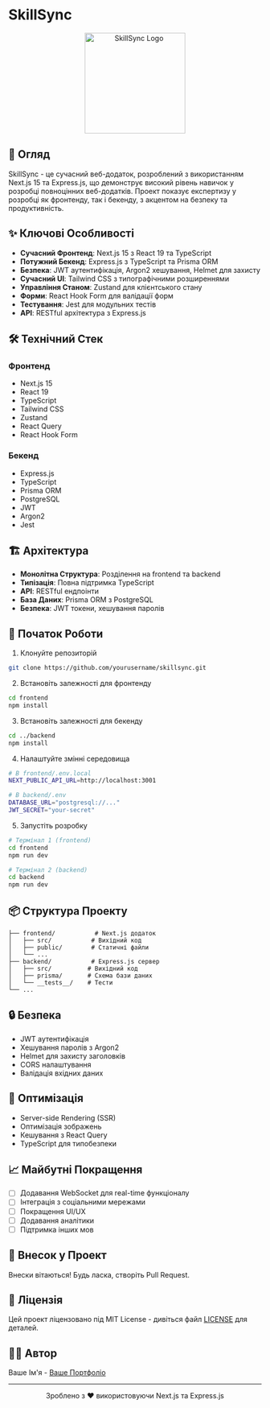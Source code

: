 # SkillSync 

<div align="center">
  <img src="frontend/public/logo.png" alt="SkillSync Logo" width="200"/>
</div>

## 🚀 Огляд

SkillSync - це сучасний веб-додаток, розроблений з використанням Next.js 15 та Express.js, що демонструє високий рівень навичок у розробці повноцінних веб-додатків. Проект показує експертизу у розробці як фронтенду, так і бекенду, з акцентом на безпеку та продуктивність.

## ✨ Ключові Особливості

- **Сучасний Фронтенд**: Next.js 15 з React 19 та TypeScript
- **Потужний Бекенд**: Express.js з TypeScript та Prisma ORM
- **Безпека**: JWT аутентифікація, Argon2 хешування, Helmet для захисту
- **Сучасний UI**: Tailwind CSS з типографічними розширеннями
- **Управління Станом**: Zustand для клієнтського стану
- **Форми**: React Hook Form для валідації форм
- **Тестування**: Jest для модульних тестів
- **API**: RESTful архітектура з Express.js

## 🛠️ Технічний Стек

### Фронтенд
- Next.js 15
- React 19
- TypeScript
- Tailwind CSS
- Zustand
- React Query
- React Hook Form

### Бекенд
- Express.js
- TypeScript
- Prisma ORM
- PostgreSQL
- JWT
- Argon2
- Jest

## 🏗️ Архітектура

- **Монолітна Структура**: Розділення на frontend та backend
- **Типізація**: Повна підтримка TypeScript
- **API**: RESTful ендпоінти
- **База Даних**: Prisma ORM з PostgreSQL
- **Безпека**: JWT токени, хешування паролів

## 🚀 Початок Роботи

1. Клонуйте репозиторій
```bash
git clone https://github.com/yourusername/skillsync.git
```

2. Встановіть залежності для фронтенду
```bash
cd frontend
npm install
```

3. Встановіть залежності для бекенду
```bash
cd ../backend
npm install
```

4. Налаштуйте змінні середовища
```bash
# В frontend/.env.local
NEXT_PUBLIC_API_URL=http://localhost:3001

# В backend/.env
DATABASE_URL="postgresql://..."
JWT_SECRET="your-secret"
```

5. Запустіть розробку
```bash
# Термінал 1 (frontend)
cd frontend
npm run dev

# Термінал 2 (backend)
cd backend
npm run dev
```

## 📦 Структура Проекту

```
├── frontend/           # Next.js додаток
│   ├── src/           # Вихідний код
│   ├── public/        # Статичні файли
│   └── ...
├── backend/           # Express.js сервер
│   ├── src/          # Вихідний код
│   ├── prisma/       # Схема бази даних
│   └── __tests__/    # Тести
└── ...
```

## 🔒 Безпека

- JWT аутентифікація
- Хешування паролів з Argon2
- Helmet для захисту заголовків
- CORS налаштування
- Валідація вхідних даних

## 🎯 Оптимізація

- Server-side Rendering (SSR)
- Оптимізація зображень
- Кешування з React Query
- TypeScript для типобезпеки

## 📈 Майбутні Покращення

- [ ] Додавання WebSocket для real-time функціоналу
- [ ] Інтеграція з соціальними мережами
- [ ] Покращення UI/UX
- [ ] Додавання аналітики
- [ ] Підтримка інших мов

## 🤝 Внесок у Проект

Внески вітаються! Будь ласка, створіть Pull Request.

## 📝 Ліцензія

Цей проект ліцензовано під MIT License - дивіться файл [LICENSE](LICENSE) для деталей.

## 👨‍💻 Автор

Ваше Ім'я - [Ваше Портфоліо](https://your-portfolio.com)

---

<div align="center">
  Зроблено з ❤️ використовуючи Next.js та Express.js
</div> 